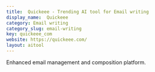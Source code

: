 ```yaml
---
title:  Quickeee - Trending AI tool for Email writing
display_name:  Quickeee
category: Email writing
category_slug: email-writing
key: quickeee_com
website: https://quickeee.com/
layout: aitool
---
```


Enhanced email management and composition platform.
